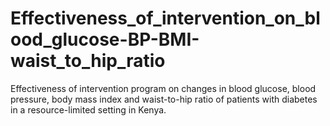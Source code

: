 # Effectiveness_of_intervention_on_blood_glucose-BP-BMI-waist_to_hip_ratio
Effectiveness of intervention program on changes in blood glucose, blood pressure, body mass index and waist-to-hip ratio of patients with diabetes in a resource-limited setting in Kenya.
